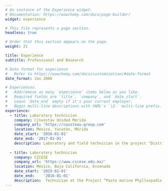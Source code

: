 ```yaml
---
# An instance of the Experience widget.
# Documentation: https://wowchemy.com/docs/page-builder/
widget: experience

# This file represents a page section.
headless: true

# Order that this section appears on the page.
weight: 21

title: Experience
subtitle: Professional and Research

# Date format for experience
#   Refer to https://wowchemy.com/docs/customization/#date-format
date_format: Jan 2006

# Experiences.
#   Add/remove as many `experience` items below as you like.
#   Required fields are `title`, `company`, and `date_start`.
#   Leave `date_end` empty if it's your current employer.
#   Begin multi-line descriptions with YAML's `|2-` multi-line prefix.
experience:
  - title: Laboratory technician
    company: Cinvestav Unidad Mérida
    company_url: 'https://cousteau-group.com'
    location: México, Yucatán, Mérida
    date_start: '2016-01-01'
    date_end: '2017-01-01'
    description: Laboratory and field technician in the project "Distribución, reproducción, biomasa y patrones de movimiento del pulpo común Octopus vulgaris Cuvier, 1797 en la costa de Yucatán" with financial support of the Consejo Nacional de Ciencia y Tecnología (grant number 237057).
      
  - title: Laboratory technician
    company: CICESE
    company_url: 'https://www.cicese.edu.mx/'
    location: México, Baja California, Ensenada
    date_start: '2015-01-01'
    date_end:    '2016-01-01'
    description:  Technician at the Project “Pasto marino Phyllospadix de la costa rocosa al norte de Ensenada”.  Moreover, I was an associate professor in the subjects of Basic, Multivariate and Bayesian statistics helping researchers and students in data analyses. 
---
```

